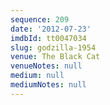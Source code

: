```yaml
---
sequence: 209
date: '2012-07-23'
imdbId: tt0047034
slug: godzilla-1954
venue: The Black Cat
venueNotes: null
medium: null
mediumNotes: null
---
```


